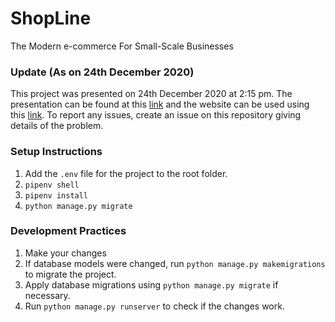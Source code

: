 # ShopLine

The Modern e-commerce For Small-Scale Businesses

### Update (As on 24th December 2020)

This project was presented on 24th December 2020 at 2:15 pm. The presentation can be found at this [link](https://www.canva.com/design/DAEOCZR5Fp0/8ZWqMjpepjejJgCOFVVT0g/view?utm_content=DAEOCZR5Fp0&utm_campaign=designshare&utm_medium=link&utm_source=sharebutton) and the website can be used using this [link](https://shopline-web.herokuapp.com/).
To report any issues, create an issue on this repository giving details of the problem.

### Setup Instructions

1. Add the `.env` file for the project to the root folder.
2. `pipenv shell`
3. `pipenv install`
4. `python manage.py migrate`

### Development Practices

1. Make your changes
2. If database models were changed, run `python manage.py makemigrations` to migrate the project.
3. Apply database migrations using `python manage.py migrate` if necessary.
4. Run `python manage.py runserver` to check if the changes work.
